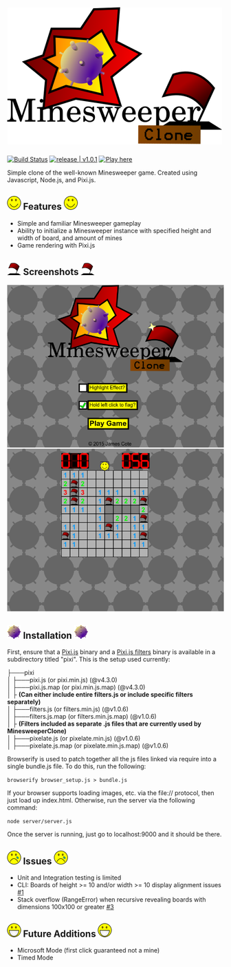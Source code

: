 # ![MinesweeperClone](img/Logo.png "MinesweeperClone Logo")

[![Build Status](https://travis-ci.org/Coteh/MinesweeperClone.svg?branch=master)](https://travis-ci.org/Coteh/MinesweeperClone) [![release | v1.0.1](https://img.shields.io/badge/release-v1.0.1-00b2ff.svg)](https://github.com/Coteh/MinesweeperClone/releases/tag/1.0.1) [![Play here](https://img.shields.io/badge/play-here-yellow.svg)](http://coteh.github.io/MinesweeperClone/)

Simple clone of the well-known Minesweeper game. Created using Javascript, Node.js, and Pixi.js.

## ![Smiley](img/Smiley.png "Smiley") Features ![Smiley](img/Smiley.png "Smiley")
- Simple and familiar Minesweeper gameplay
- Ability to initialize a Minesweeper instance with specified height and width of board, and amount of mines
- Game rendering with Pixi.js

## ![Flag](img/Flag.png "Flag") Screenshots ![Flag](img/Flag.png "Flag")
![Title Screen](screenshots/title.png "Title Screen")
![In-Game](screenshots/game.png "In-Game")

## ![Mine](img/Mine.png "Mine") Installation ![Mine](img/Mine.png "Mine")
First, ensure that a [Pixi.js](https://github.com/pixijs/pixi.js) binary and a [Pixi.js filters](https://github.com/pixijs/pixi-filters) binary is available in a subdirectory titled "pixi". This is the setup used currently:

├───pixi  
│   ├───pixi.js             (or pixi.min.js)            (@v4.3.0)  
│   ├───pixi.js.map         (or pixi.min.js.map)        (@v4.3.0)  
│   ├ **(Can either include entire filters.js or include specific filters separately)**  
│   ├───filters.js          (or filters.min.js)         (@v1.0.6)  
│   ├───filters.js.map      (or filters.min.js.map)     (@v1.0.6)  
│   ├ **(Filters included as separate .js files that are currently used by MinesweeperClone)**  
│   ├───pixelate.js         (or pixelate.min.js)        (@v1.0.6)  
│   ├───pixelate.js.map     (or pixelate.min.js.map)    (@v1.0.6)  

Browserify is used to patch together all the js files linked via require into a single bundle.js file. To do this, run the following:

`browserify browser_setup.js > bundle.js`

If your browser supports loading images, etc. via the file:// protocol, then just load up index.html. Otherwise, run the server via the following command:

`node server/server.js`

Once the server is running, just go to localhost:9000 and it should be there.

## ![Smiley Sad](img/Smiley_sad.png "Smiley_sad") Issues ![Smiley Sad](img/Smiley_sad.png "Smiley_sad")
- Unit and Integration testing is limited
- CLI: Boards of height >= 10 and/or width >= 10 display alignment issues [#1](https://github.com/Coteh/MinesweeperClone/issues/1)
- Stack overflow (RangeError) when recursive revealing boards with dimensions 100x100 or greater [#3](https://github.com/Coteh/MinesweeperClone/issues/3)

## ![Smiley Happy](img/Smiley_proud.png "Smiley_proud") Future Additions ![Smiley Happy](img/Smiley_proud.png "Smiley_proud")
- Microsoft Mode (first click guaranteed not a mine)
- Timed Mode
